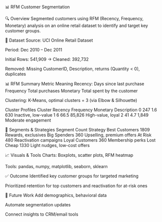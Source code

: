 📊 RFM Customer Segmentation 



🔍 Overview
Segmented customers using RFM (Recency, Frequency, Monetary) analysis on an online retail dataset to identify and target key customer groups.

📁 Dataset
Source: UCI Online Retail Dataset

Period: Dec 2010 – Dec 2011

Initial Rows: 541,909 → Cleaned: 392,732

Removed: Missing CustomerID, Description, returns (Quantity < 0), duplicates

📊 RFM Summary
Metric	Meaning
Recency: Days since last purchase
Frequency	Total purchases
Monetary	Total spent by the customer

Clustering: K-Means, optimal clusters = 3 (via Elbow & Silhouette)

Cluster Profiles
Cluster	Recency	Frequency	Monetary	Description
0	247	1.6	630	Inactive, low-value
1	6	66.5	85,826	High-value, loyal
2	41	4.7	1,849	Moderate engagement

🎯 Segments & Strategies
Segment	Count	Strategy
Best Customers	1809	Rewards, exclusives
Big Spenders	360	Upselling, premium offers
At Risk	480	Reactivation campaigns
Loyal Customers	360	Membership perks
Lost Cheap	1330	Light nudges, low-cost offers

📈 Visuals & Tools
Charts: Boxplots, scatter plots, RFM heatmap

Tools: pandas, numpy, matplotlib, seaborn, sklearn

✅ Outcome
Identified key customer groups for targeted marketing

Prioritized retention for top customers and reactivation for at-risk ones

📌 Future Work
Add demographics, behavioral data

Automate segmentation updates

Connect insights to CRM/email tools
